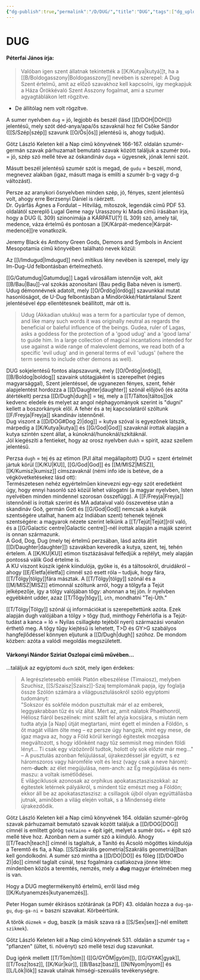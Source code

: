 ```yaml
---
{"dg-publish":true,"permalink":"/D/DUG/","title":"DUG","tags":["dg_uploaded"],"created":"2023-10-13T02:24","updated":"2023-11-08T03:39"}
---
```



# DUG

#### Péterfai János írja:

> Valóban igen szent állatnak tekintették a [[K/Kutya\|kutyá]]t, ha a [[B/Boldogasszony\|Boldogasszony]] nevében is szerepel: A Dug Szent értelmű, amit az előző szavakhoz kell kapcsolni, így megkapjuk a Háza Örökkévaló Szent Asszony fogalmat, ami a szumer agyagtáblákon lett rögzítve.  
- De állítólag nem volt rögzítve.

A sumer nyelvben `dug` = jó, legjobb és beszél (lásd [[D/DOH\|DOH]]) jelentésű, mely szót déd-anya/apa/ős szavaknál hoz fel Csőke Sándor ([[S/Szép\|szép]] szavunk [[O/Ős\|ős]] jelentésű is, ahogy tudjuk).  

Götz László Keleten kél a Nap című könyvének 166-167. oldalán szumér-germán szavak párhuzamait bemutató szavak között találjuk a szumér `DUG₃` = jó, szép szó mellé téve az óskandináv `duga` = ügyesnek, jónak lenni szót.

Másutt beszél jelentésű szumér szót is megad, de `gudu` = beszél, mond, megnevez alakban (igaz, másutt maga is említi a szumér b-g vagy d-g változást).  

Persze az aranykori ősnyelvben minden szép, jó, fényes, szent jelentésű volt, ahogy erre Berzsenyi Dániel is ráérzett.  
Dr. Gyárfás Ágnes a Fordulat – Hitvilág, mítoszok, legendák című PDF 53. oldalától szereplő Lugal Geme nagy Urasszony ki Mada című írásában írja, hogy a DUG (L 309) szinonimája a KÁRPÁTU\[?\] (L 309) szó, amely tál, medence, váza értelmű és pontosan a [[K/Kárpát-medence\|Kárpát-medencé]]re vonatkozik.  

Jeremy Black és Anthony Green Gods, Demons and Symbols in Ancient Mesopotamia című könyvében található nevek közül:  

Az [[I/Imdugud\|Imdugud]] nevű mitikus lény nevében is szerepel, mely így Im-Dug-Ud felbontásban értelmezhető.

[[G/Gatumdug\|Gatumdug]] Lagaš városállam istennője volt, akit [[B/Bau\|Bau]]-val szokás azonosítani (Bau pedig Baba néven is ismert).  
Udug démonnévnek adatolt, mely [[O/Ördög\|ördög]] szavunkkal mutat hasonlóságot, de U-Dug felbontásban a Mindörökké/Határtalanul Szent jelentésével épp ellentétesnek beállított, már ott is.  
> Udug (Akkadian utukku) was a term for a particular type of demon, and like many such words it was originally neutral as regards the beneficial or baleful influence of the beings. Gudea, ruler of Lagas, asks a goddess for the protection of a 'good udug' and a 'good lama' to guide him. In a large collection of magical incantations intended for use against a wide range of malevolent demons, we read both of a specific 'evil udug' and in general terms of evil 'udugs' (where the term seems to include other demons as well).  

DUG sokjelentésű fontos alapszavunk, mely [[O/Ördög\|ördög]], [[B/Boldog\|boldog]] szavaink utótagjaként is szerepelhet (régies magyarsággal), Szent jelentéssel, de ugyanezen fényes, szent, fehér alapjelentést hordozza a [[D/Daughter\|daughter]] szónál előjövő (és azóta átértékelt) perzsa [[D/Dugh\|dugh]] = tej, mely a [[T/Táltos\|táltos]]ok kedvenc eledele és melyet az angol néphagyományok szerint is "dugni" kellett a boszorkányok elől. A fehér és a tej kapcsolatáról szóltunk [[F/Freyja\|Freyja]] skandináv istennőnél.  
Dug viszont a [[D/DOG#Dog 2)\|dog]] = kutya szóval is egyezőnek látszik, márpedig a [[K/Kutya\|kutya]] és [[G/God\|God]] szavaknál írottak alapján a kutya szintén szent állat, a kúnoknál/hunoknál/szkítáknál.  
Jól kiegészíti a fentieket, hogy az orosz nyelvben `dukh` = spirit, azaz szellem jelentésű.  

Perzsa `dugh` = tej és az etimon (PJI által megállapított) DUG = szent értelmét jártuk körül [[K/KU\|KU]], [[G/God\|God]] és [[M/MISZ\|MISZ]], [[K/Kumisz\|kumisz]] címszavaknál (némi info ide is betéve, de a végkövetketésekez lásd ott):  
Természetesen nehéz egyértelműen kinevezni egy-egy szót eredetként úgy, hogy ennyi hasonló szó közül lehet válogatni (a magyar nyelvben, Isten nyelvében minden mindennel szorosan összefügg). A [[F/Freyja\|Freyja]] istennőnél is írottak szerint és MA adataival való összevetése után a skandináv Goð, germán Gott és [[G/God\|God]] nemcsak a kutyák szentségére utalhat, hanem a(z Indiában szent) tehenek tejének szentségére: a magyarok nézete szerint lelkünk a [[T/Tejút\|Tejút]]ról való, és a [[G/Galactic centre\|Galactic centre]]-nél írottak alapján a maják szerint is onnan származunk.  
A God, Dog, Dug (mely tej értelmű perzsában, lásd azóta átírt [[D/Daughter\|daughter]]) szavakban keveredik a kutya, szent, tej, tehén értelem. A [[K/KU\|KU]] etimon tisztázásával felfedjük a rejtélyt, mely alapján pontossá válik God értelme is.  
A KU viszont kúszik igénk kiindulója, gyöke is, és a táltosokról, druidákról – ahogy [[E/Életfa\|életfa]] címnél szó esett róla – tudjuk, hogy fára, [[T/Tölgy\|tölgy]]fára másztak. A [[T/Tölgy\|tölgy]] szónál és a [[M/MISZ\|MISZ]] etimonnál szóltunk arról, hogy a tölgyfa a Tejút jelképezője, így a tölgy valójában tőgy: ahonnan a tej jön. Ír nyelvben egyébként udder, azaz [[T/Tőgy\|tőgy]], `ùth`, mondhatni "Tej-Úth."  

[[T/Tölgy\|Tölgy]] szónál új információkat is szerepeltettünk azóta. Ezek alapján dugh valójában a tölgy > tőgy (tud, minthogy Fehérlófia is a Tejút-tudást a kanca = ló = Nyilas csillagkép tejéből nyeri) származási vonalon érthető meg. A tőgy tűgy kiejtésű is lehetett, T>D és GY>G szabályos hangfejlődéssel könnyen eljutunk a [[D/Dugh\|dugh]] szóhoz. De mondom közben: azóta a valódi megoldás megszületett.  

#### Várkonyi Nándor Sziriat Oszlopai című művében...

...találjuk az egyiptomi `duch` szót, mely igen érdekes:  
> A legrészletesebb emlék Platón elbeszélése (Timaiosz), melyben Szuchisz, [[S/Szaisz\|Szaisz]]-Szaj templomának papja, így foglalja össze Szólón számára a világpusztulásokról szóló egyiptomi tudományt:  
> "Sokszor és sokféle módon pusztultak már el az emberek, leggyakrabban tűz és víz által. Mert az, amit nálatok Phaéthonról, Héliosz fiáról beszélnek: mint szállt fel atyja kocsijára, s miután nem tudta atyja \[a Nap\] útját megtartani, mint égett el minden a Földön, s őt magát villám ölte meg – ez persze úgy hangzik, mint egy mese, de igaz magva az, hogy a Föld körül keringő égitestek mozgása megváltozott, s hogy időnként nagy tűz semmisít meg minden földi lényt... Ti csak egy vízözönről tudtok, holott oly sok előzte már meg..." – A pusztulás azonban felújulással, újrakezdéssel jár együtt, s ez háromszoros vagy háromféle volt és lesz (vagy csak a neve három): nem-**duch**: az élet megújulása, nem-anch: az Ég megújulása és nem-maszu: a voltak ismétlődései.  
> E világciklusok azonosak az orphikus apokatasztasziszokkal: az égitestek letérnek pályáikról, s mindent tűz emészt meg a Földön; ekkor áll be az apokatasztaszisz: a csillagok újból olyan együttállásba jutnak, aminőben a világ elején voltak, s a Mindenség élete újrakezdődik.  

Götz László Keleten kél a Nap című könyvének 164. oldalán szumér-görög szavak párhuzamait bemutató szavak között találjuk a [[D/DOG\|DOG]] címnél is említett görög `tektaino` = épít igét, melyet a sumér `DUG₄` = épít szó mellé téve hoz. Azonban nem a sumér szó a kiinduló. Ahogy [[T/Teach\|teach]] címnél is taglaltuk, a Tanító és Ácsoló mögöttes kiindulója a Teremtő és fia, a Nap. [[S/Szakrális geometria\|Szakrális geometriá]]ban kell gondolkodni. A sumér szó mintha a [[D/DO\|DO]] és főleg [[D/DO#Do 2)\|do]] címnél taglalt csinál, tesz fogalmára csatlakozva jönne létre: mindenben közös a teremtés, nemzés, mely a **dug** magyar értelmében meg is van.  

Hogy a DUG megtermékenyítő értelmű, erről lásd még [[K/Kutyanemzés\|kutyanemzés]].

Peter Hogan sumér ékírásos szótárának (a PDF) 43. oldalán hozza a `dug-ga-gu`, `dug-ga-ni` = baszni szavakat. Körbeértünk.  

A török `düzmek` = dug, baszik (a másik szava rá a [[S/Sex\|sex]]-nél említett `szikmek`).  

Götz László Keleten kél a Nap című könyvének 531. oldalán a szumér `tag` = "pflanzen" (ültet, ti. növényt) szó mellé teszi dug szavunkat.  

Dug igénk mellett [[T/Töm\|töm]] ([[G/GYÖM\|gyöm]]), [[G/GYAK\|gyak]], [[T/Tosz\|tosz]], [[K/Kúr\|kúr]], [[B/Basz\|basz]], [[N/Nyom\|nyom]] és [[L/Lök\|lök]] szavak utalnak hímségi-szexuális tevékenységre.  